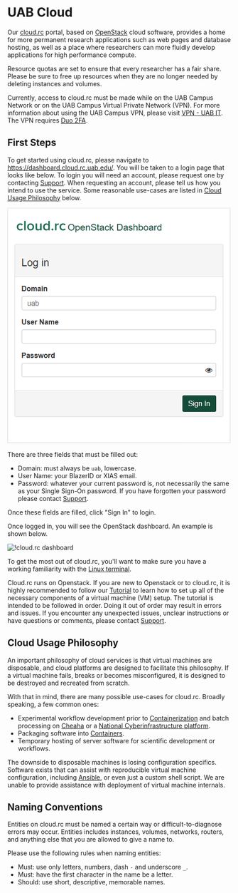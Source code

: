# UAB Cloud

Our [cloud.rc](https://dashboard.cloud.rc.uab.edu) portal, based on [OpenStack](https://www.openstack.org/) cloud software, provides a home for more permanent research applications such as web pages and database hosting, as well as a place where researchers can more fluidly develop applications for high performance compute.

Resource quotas are set to ensure that every researcher has a fair share. Please be sure to free up resources when they are no longer needed by deleting instances and volumes.

Currently, access to cloud.rc must be made while on the UAB Campus Network or on the UAB Campus Virtual Private Network (VPN). For more information about using the UAB Campus VPN, please visit [VPN - UAB IT](https://www.uab.edu/it/home/tech-solutions/network/vpn). The VPN requires [Duo 2FA](https://www.uab.edu/it/home/security/2-factor).

## First Steps

To get started using cloud.rc, please navigate to <https://dashboard.cloud.rc.uab.edu/>. You will be taken to a login page that looks like below. To login you will need an account, please request one by contacting [Support](../help/support.md). When requesting an account, please tell us how you intend to use the service. Some reasonable use-cases are listed in [Cloud Usage Philosophy](#cloud-usage-philosophy) below.

![!cloud.rc login](images/cloud-rc-login.png)

There are three fields that must be filled out:

- Domain: must always be `uab`, lowercase.
- User Name: your BlazerID or XIAS email.
- Password: whatever your current password is, not necessarily the same as your Single Sign-On password. If you have forgotten your password please contact [Support](../help/support.md).

Once these fields are filled, click "Sign In" to login.

Once logged in, you will see the OpenStack dashboard. An example is shown below.

![!cloud.rc dashboard](images/introduction.png)

To get the most out of cloud.rc, you'll want to make sure you have a working familiarity with the [Linux terminal](../workflow_solutions/shell.md).

Cloud.rc runs on Openstack. If you are new to Openstack or to cloud.rc, it is highly recommended to follow our [Tutorial](tutorial/index.md) to learn how to set up all of the necessary components of a virtual machine (VM) setup. The tutorial is intended to be followed in order. Doing it out of order may result in errors and issues. If you encounter any unexpected issues, unclear instructions or have questions or comments, please contact [Support](../help/support.md).

## Cloud Usage Philosophy

An important philosophy of cloud services is that virtual machines are disposable, and cloud platforms are designed to facilitate this philosophy. If a virtual machine fails, breaks or becomes misconfigured, it is designed to be destroyed and recreated from scratch.

With that in mind, there are many possible use-cases for cloud.rc. Broadly speaking, a few common ones:

- Experimental workflow development prior to [Containerization](../workflow_solutions/getting_containers.md) and batch processing on [Cheaha](../cheaha/index.md) or a [National Cyberinfrastructure platform](../national_ci/index.md).
- Packaging software into [Containers](../workflow_solutions/getting_containers.md#create-your-own-docker-container).
- Temporary hosting of server software for scientific development or workflows.

The downside to disposable machines is losing configuration specifics. Software exists that can assist with reproducible virtual machine configuration, including [Ansible](https://www.ansible.com/), or even just a custom shell script. We are unable to provide assistance with deployment of virtual machine internals.

## Naming Conventions

Entities on cloud.rc must be named a certain way or difficult-to-diagnose errors may occur. Entities includes instances, volumes, networks, routers, and anything else that you are allowed to give a name to.

Please use the following rules when naming entities:

- Must: use only letters, numbers, dash `-` and underscore `_`.
- Must: have the first character in the name be a letter.
- Should: use short, descriptive, memorable names.
